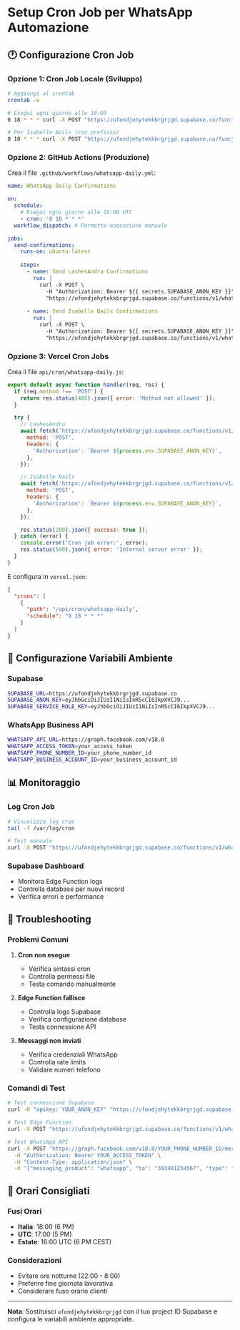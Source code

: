 # Setup Cron Job per WhatsApp Automazione

## 🕐 Configurazione Cron Job

### Opzione 1: Cron Job Locale (Sviluppo)

```bash
# Aggiungi al crontab
crontab -e

# Esegui ogni giorno alle 18:00
0 18 * * * curl -X POST "https://ufondjehytekkbrgrjgd.supabase.co/functions/v1/whatsapp-daily-confirmations?table_prefix="

# Per Isabelle Nails (con prefisso)
0 18 * * * curl -X POST "https://ufondjehytekkbrgrjgd.supabase.co/functions/v1/whatsapp-daily-confirmations?table_prefix=isabelle_"
```

### Opzione 2: GitHub Actions (Produzione)

Crea il file `.github/workflows/whatsapp-daily.yml`:

```yaml
name: WhatsApp Daily Confirmations

on:
  schedule:
    # Esegui ogni giorno alle 18:00 UTC
    - cron: '0 18 * * *'
  workflow_dispatch: # Permette esecuzione manuale

jobs:
  send-confirmations:
    runs-on: ubuntu-latest
    
    steps:
      - name: Send LashesAndra Confirmations
        run: |
          curl -X POST \
            -H "Authorization: Bearer ${{ secrets.SUPABASE_ANON_KEY }}" \
            "https://ufondjehytekkbrgrjgd.supabase.co/functions/v1/whatsapp-daily-confirmations?table_prefix="
      
      - name: Send Isabelle Nails Confirmations
        run: |
          curl -X POST \
            -H "Authorization: Bearer ${{ secrets.SUPABASE_ANON_KEY }}" \
            "https://ufondjehytekkbrgrjgd.supabase.co/functions/v1/whatsapp-daily-confirmations?table_prefix=isabelle_"
```

### Opzione 3: Vercel Cron Jobs

Crea il file `api/cron/whatsapp-daily.js`:

```javascript
export default async function handler(req, res) {
  if (req.method !== 'POST') {
    return res.status(405).json({ error: 'Method not allowed' });
  }

  try {
    // LashesAndra
    await fetch('https://ufondjehytekkbrgrjgd.supabase.co/functions/v1/whatsapp-daily-confirmations?table_prefix=', {
      method: 'POST',
      headers: {
        'Authorization': `Bearer ${process.env.SUPABASE_ANON_KEY}`,
      },
    });

    // Isabelle Nails
    await fetch('https://ufondjehytekkbrgrjgd.supabase.co/functions/v1/whatsapp-daily-confirmations?table_prefix=isabelle_', {
      method: 'POST',
      headers: {
        'Authorization': `Bearer ${process.env.SUPABASE_ANON_KEY}`,
      },
    });

    res.status(200).json({ success: true });
  } catch (error) {
    console.error('Cron job error:', error);
    res.status(500).json({ error: 'Internal server error' });
  }
}
```

E configura in `vercel.json`:

```json
{
  "crons": [
    {
      "path": "/api/cron/whatsapp-daily",
      "schedule": "0 18 * * *"
    }
  ]
}
```

## 🔧 Configurazione Variabili Ambiente

### Supabase
```bash
SUPABASE_URL=https://ufondjehytekkbrgrjgd.supabase.co
SUPABASE_ANON_KEY=eyJhbGciOiJIUzI1NiIsInR5cCI6IkpXVCJ9...
SUPABASE_SERVICE_ROLE_KEY=eyJhbGciOiJIUzI1NiIsInR5cCI6IkpXVCJ9...
```

### WhatsApp Business API
```bash
WHATSAPP_API_URL=https://graph.facebook.com/v18.0
WHATSAPP_ACCESS_TOKEN=your_access_token
WHATSAPP_PHONE_NUMBER_ID=your_phone_number_id
WHATSAPP_BUSINESS_ACCOUNT_ID=your_business_account_id
```

## 📊 Monitoraggio

### Log Cron Job
```bash
# Visualizza log cron
tail -f /var/log/cron

# Test manuale
curl -X POST "https://ufondjehytekkbrgrjgd.supabase.co/functions/v1/whatsapp-daily-confirmations?table_prefix="
```

### Supabase Dashboard
- Monitora Edge Function logs
- Controlla database per nuovi record
- Verifica errori e performance

## 🚨 Troubleshooting

### Problemi Comuni

1. **Cron non esegue**
   - Verifica sintassi cron
   - Controlla permessi file
   - Testa comando manualmente

2. **Edge Function fallisce**
   - Controlla logs Supabase
   - Verifica configurazione database
   - Testa connessione API

3. **Messaggi non inviati**
   - Verifica credenziali WhatsApp
   - Controlla rate limits
   - Validare numeri telefono

### Comandi di Test

```bash
# Test connessione Supabase
curl -H "apikey: YOUR_ANON_KEY" "https://ufondjehytekkbrgrjgd.supabase.co/rest/v1/whatsapp_config"

# Test Edge Function
curl -X POST "https://ufondjehytekkbrgrjgd.supabase.co/functions/v1/whatsapp-daily-confirmations?table_prefix="

# Test WhatsApp API
curl -X POST "https://graph.facebook.com/v18.0/YOUR_PHONE_NUMBER_ID/messages" \
  -H "Authorization: Bearer YOUR_ACCESS_TOKEN" \
  -H "Content-Type: application/json" \
  -d '{"messaging_product": "whatsapp", "to": "393401234567", "type": "text", "text": {"body": "Test message"}}'
```

## 📅 Orari Consigliati

### Fusi Orari
- **Italia**: 18:00 (6 PM)
- **UTC**: 17:00 (5 PM)
- **Estate**: 16:00 UTC (6 PM CEST)

### Considerazioni
- Evitare ore notturne (22:00 - 8:00)
- Preferire fine giornata lavorativa
- Considerare fuso orario clienti

---

**Nota**: Sostituisci `ufondjehytekkbrgrjgd` con il tuo project ID Supabase e configura le variabili ambiente appropriate.
